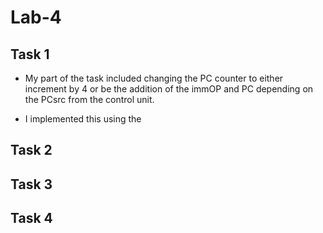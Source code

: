 # Lab-4 #

## Task 1 ##
- My part of the task included changing the PC counter to either increment by 4 or be the addition of the immOP and PC depending on the PCsrc from the control unit.

- I implemented this using the 



## Task 2 ##


## Task 3 



## Task 4 ##
